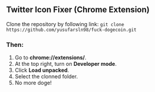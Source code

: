 
## Twitter Icon Fixer (Chrome Extension)

 Clone the repository by following link: `git clone https://github.com/yusufarsln98/fuck-dogecoin.git`
 
### Then:

1.  Go to  **chrome://extensions/**. 
2.  At the top right, turn on  **Developer mode**.
3.  Click  **Load unpacked**.
4. Select the clonned folder.
5. No more doge!
